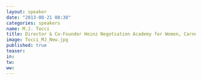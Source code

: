 ```yaml
---
layout: speaker
date: "2013-08-21 08:30"
categories: speakers
name: M.J. Tocci
title: Director & Co-Founder Heinz Negotiation Academy for Women, Carnegie Mellon University
image: Tocci_MJ_New.jpg
published: true
teaser:
in:
tw:
ww: 
---
```

